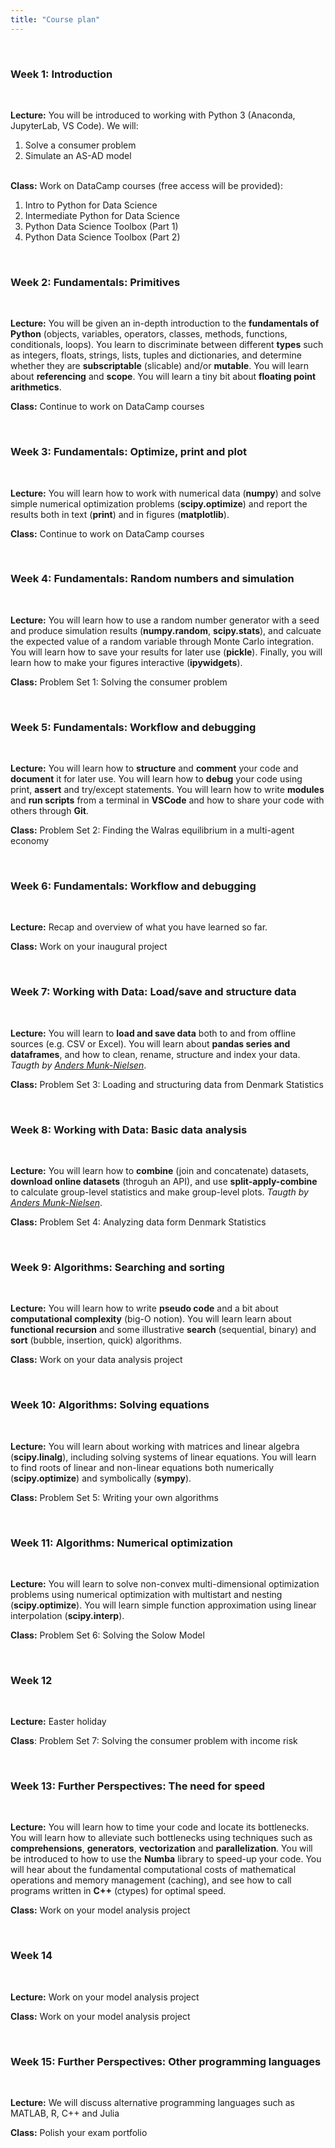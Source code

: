 ```yaml
---
title: "Course plan"
---
```


&nbsp;

### Week 1: Introduction

&nbsp;

**Lecture:** You will be introduced to working with Python 3 (Anaconda, JupyterLab, VS Code). We will: 

  1. Solve a consumer problem
  2. Simulate an AS-AD model
   
<br />**Class:** Work on DataCamp courses (free access will be provided):

  1. Intro to Python for Data Science
  2. Intermediate Python for Data Science
  3. Python Data Science Toolbox (Part 1)
  4. Python Data Science Toolbox (Part 2)

&nbsp;

### Week 2: Fundamentals: Primitives

&nbsp;

**Lecture:** You will be given an in-depth introduction to the **fundamentals of Python** (objects, variables, operators, classes, methods, functions, conditionals, loops). You learn to discriminate between different **types** such as integers, floats, strings, lists, tuples and dictionaries, and determine whether they are **subscriptable** (slicable) and/or **mutable**. You will learn about **referencing** and **scope**. You will learn a tiny bit about **floating point arithmetics**.

**Class:** Continue to work on DataCamp courses

&nbsp;

### Week 3: Fundamentals: Optimize, print and plot

&nbsp;

**Lecture:** You will learn how to work with numerical data (**numpy**) and solve simple numerical optimization problems (**scipy.optimize**) and report the results both in text (**print**) and in figures (**matplotlib**).

**Class:** Continue to work on DataCamp courses

&nbsp;

### Week 4: Fundamentals: Random numbers and simulation

&nbsp;

**Lecture:** You will learn how to use a random number generator with a seed and produce simulation results (**numpy.random**, **scipy.stats**), and calcuate the expected value of a random variable through Monte Carlo integration. You will learn how to save your results for later use (**pickle**). Finally, you will learn how to make your figures interactive (**ipywidgets**).

**Class:** Problem Set 1: Solving the consumer problem

&nbsp;

### Week 5: Fundamentals: Workflow and debugging

&nbsp;

**Lecture:** You will learn how to **structure** and **comment** your code and **document** it for later use. You will learn how to **debug** your code using print, **assert** and try/except statements. You will learn how to write **modules** and **run scripts** from a terminal in **VSCode** and how to share your code with others through **Git**.

**Class:** Problem Set 2: Finding the Walras equilibrium in a multi-agent economy 

&nbsp;

### Week 6: Fundamentals: Workflow and debugging

&nbsp;

**Lecture:** Recap and overview of what you have learned so far.

**Class:** Work on your inaugural project

&nbsp;

### Week 7: Working with Data: Load/save and structure data

&nbsp;

**Lecture:** You will learn to **load and save data** both to and from offline sources (e.g. CSV or Excel). You will learn about **pandas series and dataframes**, and how to clean, rename, structure and index your data. *Taugth by [Anders Munk-Nielsen](http://web.econ.ku.dk/munk-nielsen/default.htm)*.

**Class:** Problem Set 3: Loading and structuring data from Denmark Statistics

&nbsp;

### Week 8: Working with Data: Basic data analysis

&nbsp;

**Lecture:** You will learn how to **combine** (join and concatenate) datasets, **download online datasets** (throguh an API), and use **split-apply-combine** to calculate group-level statistics and make group-level plots. *Taugth by [Anders Munk-Nielsen](http://web.econ.ku.dk/munk-nielsen/default.htm)*.

**Class:** Problem Set 4: Analyzing data form Denmark Statistics

&nbsp;


### Week 9: Algorithms: Searching and sorting

&nbsp;

**Lecture:** You will learn how to write **pseudo code** and a bit about **computational complexity** (big-O notion). You will learn learn about **functional recursion** and some illustrative **search** (sequential, binary) and **sort** (bubble, insertion, quick) algorithms.

**Class:** Work on your data analysis project

&nbsp;


### Week 10: Algorithms: Solving equations

&nbsp;

**Lecture:** You will learn about working with matrices and linear algebra (**scipy.linalg**), including solving systems of linear equations. You will learn to find roots of linear and non-linear equations both numerically (**scipy.optimize**) and symbolically (**sympy**).

**Class:** Problem Set 5: Writing your own algorithms

&nbsp;

### Week 11: Algorithms: Numerical optimization

&nbsp;

**Lecture:** You will learn to solve non-convex multi-dimensional optimization problems using numerical optimization with multistart and nesting (**scipy.optimize**). You will learn simple function approximation using linear interpolation (**scipy.interp**). 

**Class:** Problem Set 6: Solving the Solow Model

&nbsp;

### Week 12

&nbsp;

**Lecture:** Easter holiday

**Class**: Problem Set 7: Solving the consumer problem with income risk

&nbsp;

### Week 13: Further Perspectives: The need for speed

&nbsp;

**Lecture:** You will learn how to time your code and locate its bottlenecks. You will learn how to alleviate such bottlenecks using techniques such as **comprehensions**, **generators**, **vectorization** and **parallelization**. You will be introduced to how  to use the **Numba** library to speed-up your code. You will hear about the fundamental computational costs of mathematical operations and memory management (caching), and see how to call programs written in **C++** (ctypes) for optimal speed.

**Class:** Work on your model analysis project

&nbsp;

### Week 14

&nbsp;

**Lecture:** Work on your model analysis project

**Class:** Work on your model analysis project

&nbsp;


### Week 15: Further Perspectives: Other programming languages

&nbsp;

**Lecture:** We will discuss alternative programming languages such as MATLAB, R, C++ and Julia

**Class:** Polish your exam portfolio